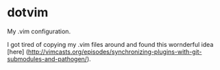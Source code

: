 # dotvim
My .vim configuration.


I got tired of copying my .vim files around and found this wornderful idea [here] (http://vimcasts.org/episodes/synchronizing-plugins-with-git-submodules-and-pathogen/).

